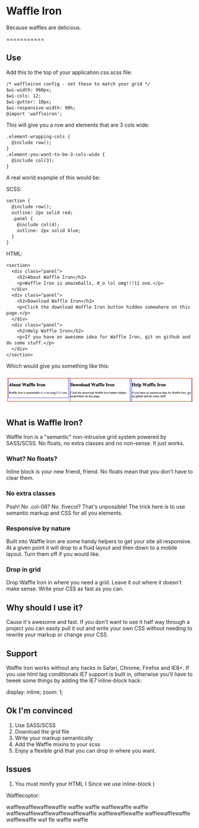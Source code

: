 # Waffle Iron
Because waffles are delicious.

===========

## Use


Add this to the top of your application.css.scss file:


    /* waffleiron config - set these to match your grid */
    $wi-width: 960px;
    $wi-cols: 12;
    $wi-gutter: 10px;
    $wi-responsive-width: 90%;
    @import 'waffleiron';



This will give you a row and elements that are 3 cols wide:

    .element-wrapping-cols {
      @include row();
    }
    .element-you-want-to-be-3-cols-wide {
      @include col(3);
    }


A real world example of this would be:

SCSS:

    section {
      @include row();
      outline: 2px solid red;
      .panel {
        @include col(4);
        outline: 2px solid blue;
      }
    }
HTML:

    <section>
      <div class="panel">
        <h2>About Waffle Iron</h2>
        <p>Waffle Iron is amazeballs, 0_o lol omg!!!11 one.</p>
      </div>
      <div class="panel">
        <h2>Download Waffle Iron</h2>
        <p>Click the download Waffle Iron button hidden somewhere on this page.</p>
      </div>
      <div class="panel">
        <h2>Help Waffle Iron</h2>
        <p>If you have an awesome idea for Waffle Iron, git on github and do some stuff.</p>
      </div>
    </section>

Which would give you something like this: 

![demo](https://github.com/ajaswa/waffleiron/raw/master/demo/demo.png)


## What is Waffle Iron?
Waffle Iron is a "semantic" non-intrusive grid system powered by SASS/SCSS. No floats, no extra classes and no non-sense. It just works.



### What? No floats?
Inline block is your new friend, friend. No floats mean that you don't have to clear them.
### No extra classes
Pssh! No .col-06? No .fivecol? That's unpossible!
The trick here is to use semantic markup and CSS for all you elements.

### Responsive by nature
Built into Waffle Iron are some handy helpers to get your site all responsive. At a given point it will drop to a fluid layout and then down to a mobile layout. Turn them off if you would like.

### Drop in grid
Drop Waffle Iron in where you need a grid. Leave it out where it doesn't make sense. Write your CSS as fast as you can.

## Why should I use it?
Cause it's awesome and fast. If you don't want to use it half way through a project you can easily pull it out and write your own CSS without needing to rewrite your markup or change your CSS.

## Support
Waffle Iron works without any hacks in Safari, Chrome, Firefox and IE8+. If you use html tag conditionals IE7 support is built in, otherwise you'll have to tweek some things by adding the IE7 inline-block hack:

  display: inline;
  zoom: 1;

## Ok I'm convinced
1. Use SASS/SCSS
2. Download the grid file
3. Write your markup semantically
4. Add the Waffle mixins to your scss
5. Enjoy a flexible grid that you can drop in where you want.

## Issues
1. You must minify your HTML ( Since we use inline-block )

Wafflecoptor:

  wafflewafflewafflewaffle
           waffle             waffle
        wafflewaffle          waffle
      wafflewafflewafflewafflewafflewaffle
     wafflewafflewaffle
     wafflewafflewaffle
       wafflewaffle
      waf     fle
    waffle     waffle
